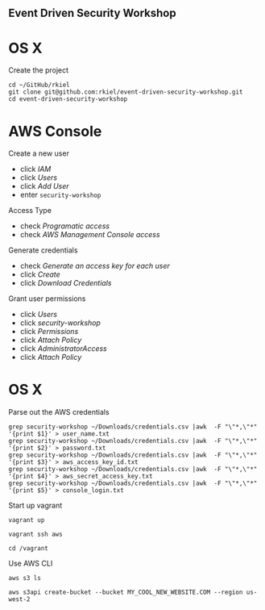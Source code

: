 ## Event Driven Security Workshop

# OS X

Create the project

```unix
cd ~/GitHub/rkiel
git clone git@github.com:rkiel/event-driven-security-workshop.git
cd event-driven-security-workshop
```

# AWS Console

Create a new user

* click *IAM*
* click *Users*
* click *Add User*
* enter `security-workshop`

Access Type
* check *Programatic access*
* check *AWS Management Console access*

Generate credentials

* check *Generate an access key for each user*
* click *Create*
* click *Download Credentials*

Grant user permissions

* click *Users*
* click *security-workshop*
* click *Permissions*
* click *Attach Policy*
* click *AdministratorAccess*
* click *Attach Policy*

# OS X

Parse out the AWS credentials

```unix
grep security-workshop ~/Downloads/credentials.csv |awk  -F "\"*,\"*" '{print $1}' > user_name.txt
grep security-workshop ~/Downloads/credentials.csv |awk  -F "\"*,\"*" '{print $2}' > password.txt
grep security-workshop ~/Downloads/credentials.csv |awk  -F "\"*,\"*" '{print $3}' > aws_access_key_id.txt
grep security-workshop ~/Downloads/credentials.csv |awk  -F "\"*,\"*" '{print $4}' > aws_secret_access_key.txt
grep security-workshop ~/Downloads/credentials.csv |awk  -F "\"*,\"*" '{print $5}' > console_login.txt
```

Start up vagrant

```unix
vagrant up

vagrant ssh aws

cd /vagrant
```

Use AWS CLI

```unix
aws s3 ls

aws s3api create-bucket --bucket MY_COOL_NEW_WEBSITE.COM --region us-west-2
```
